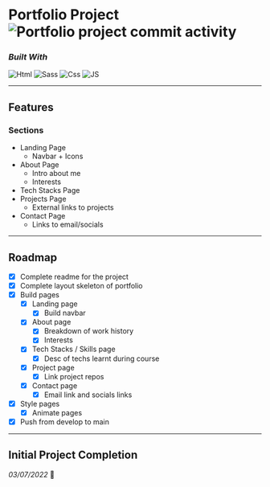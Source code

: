 # Portfolio Project <img src="https://img.shields.io/github/commit-activity/m/kais-au/kais-au.github.io" alt="Portfolio project commit activity"/>

### _Built With_

<img src="https://img.shields.io/badge/HTML5-E34F26?style=flat&logo=html5&logoColor=white" alt="Html"/> <img src="https://img.shields.io/badge/Sass-CC6699?style=flat&logo=sass&logoColor=white" alt="Sass"/> <img src="https://img.shields.io/badge/CSS3-1572B6?style=flat&logo=css3&logoColor=white" alt="Css"/> <img src="https://img.shields.io/badge/JavaScript-F7DF1E?style=flat&logo=javascript&logoColor=black" alt="JS"/>

---

## **Features**

### Sections

- Landing Page
  - Navbar + Icons
- About Page
  - Intro about me
  - Interests
- Tech Stacks Page
- Projects Page
  - External links to projects
- Contact Page
  - Links to email/socials

---

## **Roadmap**

- [x] Complete readme for the project
- [x] Complete layout skeleton of portfolio
- [x] Build pages
  - [x] Landing page
    - [x] Build navbar
  - [x] About page
    - [x] Breakdown of work history
    - [x] Interests
  - [x] Tech Stacks / Skills page
    - [x] Desc of techs learnt during course
  - [x] Project page
    - [x] Link project repos
  - [x] Contact page
    - [x] Email link and socials links
- [x] Style pages
  - [x] Animate pages
- [x] Push from develop to main

---

## **Initial Project Completion**

_03/07/2022_ 🚀
